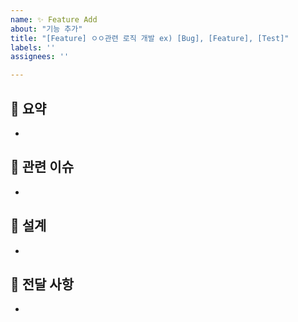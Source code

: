 ```yaml
---
name: ✨ Feature Add
about: "기능 추가"
title: "[Feature] ㅇㅇ관련 로직 개발 ex) [Bug], [Feature], [Test]"
labels: ''
assignees: ''

---
```



## 📌 요약
<!-- - ex) ㅇㅇ을 개발함.
ex) ㅇㅇ 로직 중 어떤 부분이 잘못돼서 고치려고 함. -->
- 

## 🔗 관련 이슈
<!-- - ex) ㅇㅇ, ㅇㅇ 로직과 관련있음. -->
- 

## 📃 설계
<!-- - ex) ㅇㅇ 로직을 어떤식으로 개발 할거야. -->
- 

## 📣 전달 사항
<!-- ex) ㅇㅇ 로직 개발 중 이건 팀원이 꼭 알고 있어야해. -->
- 
